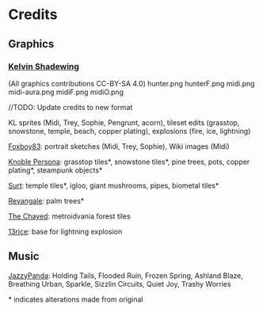# Credits

## Graphics

### [Kelvin Shadewing](http://kelvinshadewing.net)
(All graphics contributions CC-BY-SA 4.0)
hunter.png
hunterF.png
midi.png
midi-aura.png
midiF.png
midiO.png

//TODO: Update credits to new format

KL sprites (Midi, Trey, Sophie, Pengrunt, acorn), tileset edits (grasstop, snowstone, temple, beach, copper plating), explosions (fire, ice, lightning)

[Foxboy83](https://www.patreon.com/foxboy83/): portrait sketches (Midi, Trey, Sophie), Wiki images (Midi)

[Knoble Persona](https://opengameart.org/users/knoblepersona): grasstop tiles*, snowstone tiles*, pine trees, pots, copper plating*, steampunk objects*

[Surt](https://opengameart.org/users/surt): temple tiles*, igloo, giant mushrooms, pipes, biometal tiles*

[Revangale](https://opengameart.org/users/revangale): palm trees*

[The Chayed](https://opengameart.org/users/the-chayed): metroidvania forest tiles

[13rice](https://opengameart.org/users/13rice): base for lightning explosion

## Music

[JazzyPanda](https://www.youtube.com/user/SotoKevin92): Holding Tails, Flooded Ruin, Frozen Spring, Ashland Blaze, Breathing Urban, Sparkle, Sizzlin Circuits, Quiet Joy, Trashy Worries

\* indicates alterations made from original
